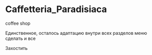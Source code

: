# Caffetteria_Paradisiaca
coffee shop

Единственное, осталось адаптацию внутри всех разделов меню сделать и все

Захостить

